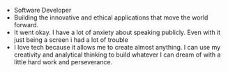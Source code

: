 
- Software Developer
- Building the innovative and ethical applications that move the world forward.
- It went okay. I have a lot of anxiety about speaking publicly. Even with it just being a screen i had a lot of trouble
- I love tech because it allows me to create almost anything. I can use my creativity and analytical thinking to build whatever I can dream of with a little hard work and perseverance.
